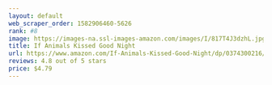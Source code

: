 ```yaml
---
layout: default 
﻿web_scraper_order: 1582906460-5626
rank: #8
image: https://images-na.ssl-images-amazon.com/images/I/817T4J3dzhL.jpg
title: If Animals Kissed Good Night
url: https://www.amazon.com/If-Animals-Kissed-Good-Night/dp/0374300216/ref=zg_mw_books_8?_encoding=UTF8&psc=1&refRID=TBMNK4Y038MCV8ZD423X
reviews: 4.8 out of 5 stars
price: $4.79 
---
```

